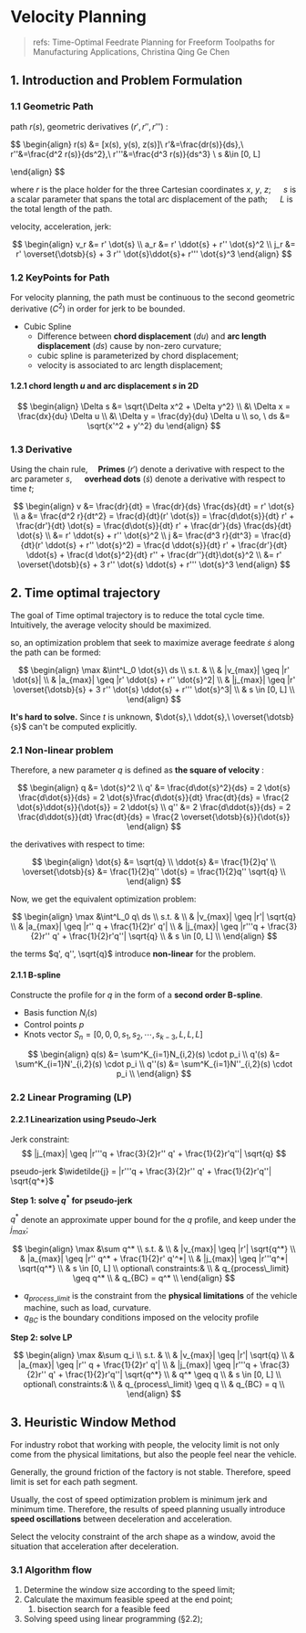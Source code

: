 # Velocity Planning

> refs: Time-Optimal Feedrate Planning for Freeform Toolpaths for Manufacturing Applications, Christina Qing Ge Chen

## 1. Introduction and Problem Formulation

### 1.1 Geometric Path

path $r(s)$, geometric derivatives ($r', r'', r'''$) :

$$
\begin{align}
r(s) &= [x(s), y(s), z(s)]\\
 r'&=\frac{dr(s)}{ds},\\
 r''&=\frac{d^2 r(s)}{ds^2},\\
 r'''&=\frac{d^3 r(s)}{ds^3} \\
s &\in [0, L]

\end{align}
$$

where $r$ is the place holder for the three Cartesian coordinates $x,\ y,\ z$; &emsp; $s$ is a scalar parameter that spans the total arc displacement of the path; &emsp; $L$ is the total length of the path.

velocity, acceleration, jerk:

$$
\begin{align}
    v_r &= r' \dot{s} \\
    a_r &= r' \ddot{s} + r'' \dot{s}^2 \\
    j_r &= r' \overset{\dotsb}{s} + 3 r'' \dot{s}\ddot{s}+ r''' \dot{s}^3
\end{align}
$$

### 1.2 KeyPoints for Path

For velocity planning, the path must be continuous to the second geometric derivative ($C^2$) in order for jerk to be bounded.

- Cubic Spline
    - Difference between **chord displacement** ($du$) and **arc length displacement** ($ds$) cause by non-zero curvature;
    - cubic spline is parameterized by chord displacement;
    - velocity is associated to arc length displacement;

#### 1.2.1 chord length $u$ and arc displacement $s$ in 2D

$$
\begin{align}
    \Delta s &= \sqrt{\Delta x^2 + \Delta y^2} \\
   &\ \Delta x = \frac{dx}{du} \Delta u \\
   &\ \Delta y = \frac{dy}{du} \Delta u \\
   so, \ ds &= \sqrt{x'^2 + y'^2} du
\end{align}
$$

### 1.3 Derivative

Using the chain rule,&emsp; **Primes** ($r'$) denote a derivative with respect to the arc parameter $s$, &emsp; **overhead dots** ($\dot{s}$) denote a derivative with respect to time $t$;

$$
\begin{align}
    v &= \frac{dr}{dt} = \frac{dr}{ds} \frac{ds}{dt} = r' \dot{s} \\
    a &= \frac{d^2 r}{dt^2} = \frac{d}{dt}(r' \dot{s}) = \frac{d\dot{s}}{dt} r' + \frac{dr'}{dt} \dot{s} = \frac{d\dot{s}}{dt} r' + \frac{dr'}{ds} \frac{ds}{dt} \dot{s} \\
    &= r' \ddot{s} + r'' \dot{s}^2 \\
    j &= \frac{d^3 r}{dt^3} = \frac{d}{dt}(r' \ddot{s} + r'' \dot{s}^2) = \frac{d \ddot{s}}{dt} r' + \frac{dr'}{dt} \ddot{s} + \frac{d \dot{s}^2}{dt} r'' + \frac{dr''}{dt}\dot{s}^2 \\
    &= r' \overset{\dotsb}{s} + 3 r'' \dot{s} \ddot{s} + r''' \dot{s}^3
\end{align}
$$


## 2. Time optimal trajectory

The goal of Time optimal trajectory is to reduce the total cycle time. Intuitively, the average velocity should be maximized.

so, an optimization problem that seek to maximize average feedrate $\dot{s}$ along the path can be formed:

$$
\begin{align}
    \max &\int^L_0 \dot{s}\ ds \\
    s.t. & \\
    & |v_{max}| \geq |r' \dot{s}| \\
    & |a_{max}| \geq |r' \ddot{s} + r'' \dot{s}^2| \\
    & |j_{max}| \geq |r' \overset{\dotsb}{s} + 3 r'' \dot{s} \ddot{s} + r''' \dot{s}^3| \\
    & s \in [0, L] \\
\end{align}
$$

**It's hard to solve.** Since $t$ is unknown, $\dot{s},\ \ddot{s},\ \overset{\dotsb}{s}$ can't be computed explicitly.

### 2.1 Non-linear problem
Therefore, a new parameter $q$ is defined as **the square of velocity** :

$$
\begin{align}
    q   &= \dot{s}^2 \\
    q'  &= \frac{d\dot{s}^2}{ds} = 2 \dot{s} \frac{d\dot{s}}{ds} = 2 \dot{s}\frac{d\dot{s}}{dt} \frac{dt}{ds} = \frac{2 \dot{s}\ddot{s}}{\dot{s}} = 2 \ddot{s} \\
    q'' &= 2 \frac{d\ddot{s}}{ds} = 2 \frac{d\ddot{s}}{dt} \frac{dt}{ds} = \frac{2 \overset{\dotsb}{s}}{\dot{s}}
\end{align}
$$

the derivatives with respect to time:

$$
\begin{align}
    \dot{s}  &= \sqrt{q} \\
    \ddot{s} &= \frac{1}{2}q' \\
    \overset{\dotsb}{s} &= \frac{1}{2}q'' \dot{s} = \frac{1}{2}q'' \sqrt{q} \\
\end{align}
$$

Now, we get the equivalent optimization problem:

$$
\begin{align}
    \max &\int^L_0 q\ ds \\
    s.t. & \\
    & |v_{max}| \geq |r'| \sqrt{q} \\
    & |a_{max}| \geq |r'' q + \frac{1}{2}r' q'| \\
    & |j_{max}| \geq |r'''q + \frac{3}{2}r'' q' + \frac{1}{2}r'q''| \sqrt{q} \\
    & s \in [0, L] \\
\end{align}
$$

the terms $q', q'', \sqrt{q}$ introduce **non-linear** for the problem.

#### 2.1.1 B-spline

Constructe the profile for $q$ in the form of a **second order B-spline**.

- Basis function $N_i(s)$
- Control points $p$
- Knots vector $S_n = [0, 0, 0, s_1, s_2,\dotsb, s_{k-3},L,L,L]$

$$
\begin{align}
    q(s) &= \sum^K_{i=1}N_{i,2}(s) \cdot p_i \\
    q'(s) &= \sum^K_{i=1}N'_{i,2}(s) \cdot p_i \\
    q''(s) &= \sum^K_{i=1}N''_{i,2}(s) \cdot p_i \\
\end{align}
$$


### 2.2 Linear Programing (LP)

#### 2.2.1 Linearization using Pseudo-Jerk

Jerk constraint:
$$
|j_{max}| \geq |r'''q + \frac{3}{2}r'' q' + \frac{1}{2}r'q''| \sqrt{q}
$$

pseudo-jerk $\widetilde{j} = |r'''q + \frac{3}{2}r'' q' + \frac{1}{2}r'q''| \sqrt{q^*}$

**Step 1: solve $q^*$ for pseudo-jerk**

$q^*$ denote an approximate upper bound for the $q$ profile, and keep under the $j_{max}$;


$$
\begin{align}
    \max &\sum q^* \\
    s.t. & \\
    & |v_{max}| \geq |r'| \sqrt{q^*} \\
    & |a_{max}| \geq |r'' q^* + \frac{1}{2}r' q'^*| \\
    & |j_{max}| \geq |r'''q^*| \sqrt{q^*} \\
    & s \in [0, L] \\
    optional\ constraints:& \\
    & q_{process\_limit} \geq q^* \\
    & q_{BC} = q^* \\
\end{align}
$$

- $q_{process\_limit}$ is the constraint from the **physical limitations** of the vehicle machine, such as load, curvature.
- $q_{BC}$ is the boundary conditions imposed on the velocity profile

**Step 2: solve LP**

$$
\begin{align}
    \max &\sum q_i \\
    s.t. & \\
    & |v_{max}| \geq |r'| \sqrt{q} \\
    & |a_{max}| \geq |r'' q + \frac{1}{2}r' q'| \\
    & |j_{max}| \geq |r'''q + \frac{3}{2}r'' q' + \frac{1}{2}r'q''| \sqrt{q^*} \\
    & q^* \geq q \\
    & s \in [0, L] \\
    optional\ constraints:& \\
    & q_{process\_limit} \geq q \\
    & q_{BC} = q \\
\end{align}
$$


## 3. Heuristic Window Method

For industry robot that working with people, the velocity limit is not only come from the physical limitations, but also the people feel near the vehicle.

Generally, the ground friction of the factory is not stable. Therefore, speed limit is set for each path segment.

Usually, the cost of speed optimization problem is minimum jerk and minimum time. Therefore, the results of speed planning usually introduce **speed oscillations** between deceleration and acceleration.

Select the velocity constraint of the arch shape as a window, avoid the situation that acceleration after deceleration.

### 3.1 Algorithm flow

1. Determine the window size according to the speed limit;
2. Calculate the maximum feasible speed at the end point;
   1. bisection search for a feasible feed
3. Solving speed using linear programming (§2.2);








